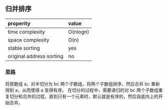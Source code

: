 ## 归并排序

| properity                | value    |
| :----------------------- | :------- |
| time complexity          | O(nlogn) |
| space complexity         | O(n)     |
| stable sorting           | yes      |
| original address sorting | no       |

### 思路

将原数组 a，对半切分为 bc 两个子数组，将两个子数组排序，然后合并 bc 重新得到 a，从而使得 a 变得有序。
在切分的过程中，需要递归的对 bc 两个子数组重复切分和合并的过程，直到只有一个元素时，默认就是有序的，然后自底向上的开始合并。
